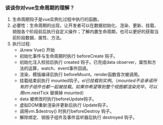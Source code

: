 ### 谈谈你对vue生命周期的理解？

1. 生命周期钩子是vue实例化过程中执行的函数。
2. 必要性：生命周期的出现，让开发者可以在数据初始化、渲染、更新、挂载、销毁各个阶段前后执行自定义操作；了解内置生命周期，也可以更好的获取当前阶段数据、属性、方法。
3. 执行过程:
    - 从new Vue() 开始
    - 初始化事件与生命周期时执行 beforeCreate 钩子。
    - 初始化注入校验后执行 created 钩子。已完成data observer，属性和方法的运算，watch、event事件回调。
    - 渲染、模版编译后执行 beforeMount。render函数首次被调用。
    - 挂载结束前执行 mounted钩子。$el已挂载到实例。（mounted 不会承诺所有的子组件也都一起被挂载。如果你希望等到整个视图都渲染完毕，可以用 vm.$nextTick 替换掉 mounted）
    - data 被修改时执行beforeUpdate钩子。
    - 虚拟DOM重新渲染并更新后执行 Update钩子。
    - 调用vm.$destroy() 时执行beforeDestroy 钩子。
    - 解除绑定、销毁子组件及事件监听器后执行 destroyed 钩子。

